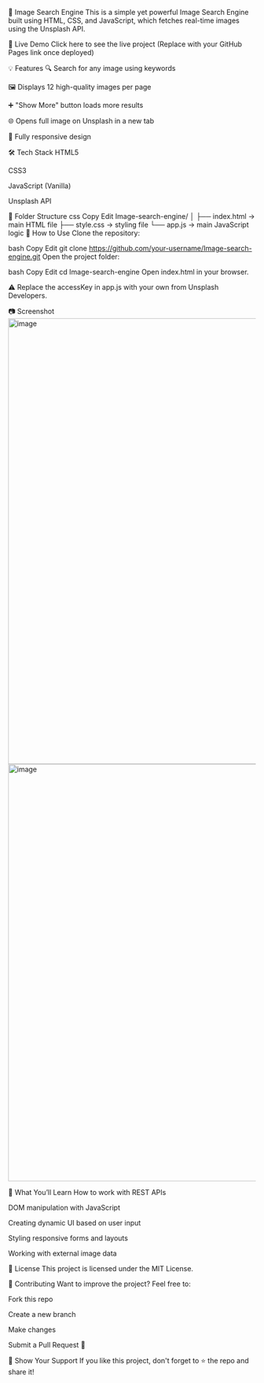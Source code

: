📸 Image Search Engine
This is a simple yet powerful Image Search Engine built using HTML, CSS, and JavaScript, which fetches real-time images using the Unsplash API.

🔗 Live Demo
Click here to see the live project
(Replace with your GitHub Pages link once deployed)

💡 Features
🔍 Search for any image using keywords

🖼️ Displays 12 high-quality images per page

➕ "Show More" button loads more results

🌐 Opens full image on Unsplash in a new tab

📱 Fully responsive design

🛠️ Tech Stack
HTML5

CSS3

JavaScript (Vanilla)

Unsplash API

📁 Folder Structure
css
Copy
Edit
Image-search-engine/
│
├── index.html     → main HTML file
├── style.css      → styling file
└── app.js         → main JavaScript logic
🚀 How to Use
Clone the repository:

bash
Copy
Edit
git clone https://github.com/your-username/Image-search-engine.git
Open the project folder:

bash
Copy
Edit
cd Image-search-engine
Open index.html in your browser.

⚠️ Replace the accessKey in app.js with your own from Unsplash Developers.

📷 Screenshot
<img width="1892" height="906" alt="image" src="https://github.com/user-attachments/assets/79966c68-6705-42f8-833d-4dc6a4874883" />
<img width="1794" height="848" alt="image" src="https://github.com/user-attachments/assets/419f7847-5ef4-4d1d-930f-363d602c4e1c" />



🧠 What You’ll Learn
How to work with REST APIs

DOM manipulation with JavaScript

Creating dynamic UI based on user input

Styling responsive forms and layouts

Working with external image data

🧾 License
This project is licensed under the MIT License.

🙌 Contributing
Want to improve the project? Feel free to:

Fork this repo

Create a new branch

Make changes

Submit a Pull Request 🚀

🌟 Show Your Support
If you like this project, don't forget to ⭐ the repo and share it!
